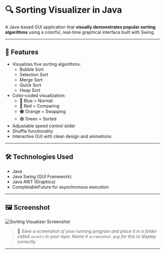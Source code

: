 # 🔍 Sorting Visualizer in Java

A Java-based GUI application that **visually demonstrates popular sorting algorithms** using a colorful, real-time graphical interface built with Swing.

---

## 🧠 Features

- Visualizes five sorting algorithms:
  - Bubble Sort
  - Selection Sort
  - Merge Sort
  - Quick Sort
  - Heap Sort
- Color-coded visualization:
  - 🔵 Blue = Normal
  - 🔴 Red = Comparing
  - 🟠 Orange = Swapping
  - 🟢 Green = Sorted
- Adjustable speed control slider
- Shuffle functionality
- Interactive GUI with clean design and animations

---

## 🛠 Technologies Used

- Java
- Java Swing (GUI Framework)
- Java AWT (Graphics)
- CompletableFuture for asynchronous execution

---

## 🖼️ Screenshot

![Sorting Visualizer Screenshot](https://github.com/user-attachments/assets/69a46850-833e-4417-a470-228ed2e6172a)


> 📝 *Save a screenshot of your running program and place it in a folder called `assets` in your repo. Name it `screenshot.png` for this to display correctly.*

---

